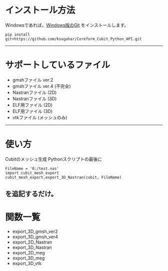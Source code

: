 # インストール方法
Windowsであれば，[Windows版のGit](https://gitforwindows.org/) をインストールします。
```
pip install git+https://github.com/ksugahar/Coreform_Cubit_Python_API.git
```
----
# サポートしているファイル
- gmshファイル ver.2
- gmshファイル ver.4 (不完全)
- Nastranファイル (2D)
- Nastranファイル (3D)
- ELF用ファイル (2D)
- ELF用ファイル (3D)
- vtkファイル (メッシュのみ)
---
# 使い方
Cubitのメッシュ生成 Pythonスクリプトの最後に
```
FileName = 'O:/test.nas'
import cubit_mesh_export
cubit_mesh_export.export_3D_Nastran(cubit, FileName)
```
を追記するだけ。
---
# 関数一覧
- export_3D_gmsh_ver2
- export_3D_gmsh_ver4
- export_2D_Nastran
- export_3D_Nastran
- export_2D_meg
- export_3D_meg
- export_3D_vtk

